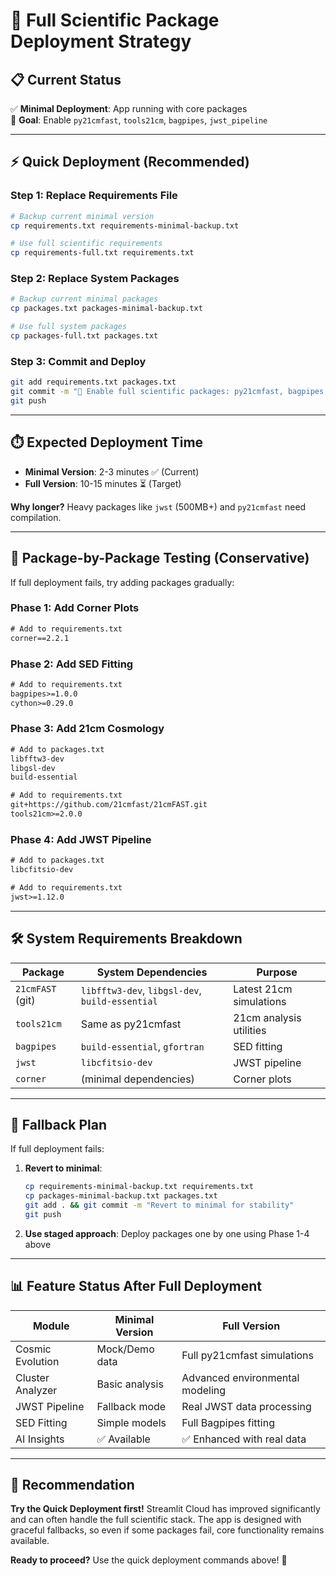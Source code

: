 # 🚀 Full Scientific Package Deployment Strategy

## 📋 **Current Status**

✅ **Minimal Deployment**: App running with core packages  
🎯 **Goal**: Enable `py21cmfast`, `tools21cm`, `bagpipes`, `jwst_pipeline`

---

## ⚡ **Quick Deployment (Recommended)**

### **Step 1: Replace Requirements File**

```bash
# Backup current minimal version
cp requirements.txt requirements-minimal-backup.txt

# Use full scientific requirements
cp requirements-full.txt requirements.txt
```

### **Step 2: Replace System Packages**

```bash
# Backup current minimal packages
cp packages.txt packages-minimal-backup.txt

# Use full system packages
cp packages-full.txt packages.txt
```

### **Step 3: Commit and Deploy**

```bash
git add requirements.txt packages.txt
git commit -m "🔬 Enable full scientific packages: py21cmfast, bagpipes, jwst, tools21cm"
git push
```

---

## ⏱️ **Expected Deployment Time**

- **Minimal Version**: 2-3 minutes ✅ (Current)
- **Full Version**: 10-15 minutes ⏳ (Target)

**Why longer?** Heavy packages like `jwst` (500MB+) and `py21cmfast` need compilation.

---

## 🧪 **Package-by-Package Testing (Conservative)**

If full deployment fails, try adding packages gradually:

### **Phase 1: Add Corner Plots**

```txt
# Add to requirements.txt
corner==2.2.1
```

### **Phase 2: Add SED Fitting**

```txt
# Add to requirements.txt
bagpipes>=1.0.0
cython>=0.29.0
```

### **Phase 3: Add 21cm Cosmology**

```txt
# Add to packages.txt
libfftw3-dev
libgsl-dev
build-essential

# Add to requirements.txt
git+https://github.com/21cmfast/21cmFAST.git
tools21cm>=2.0.0
```

### **Phase 4: Add JWST Pipeline**

```txt
# Add to packages.txt
libcfitsio-dev

# Add to requirements.txt
jwst>=1.12.0
```

---

## 🛠️ **System Requirements Breakdown**

| Package          | System Dependencies                             | Purpose                 |
| ---------------- | ----------------------------------------------- | ----------------------- |
| `21cmFAST` (git) | `libfftw3-dev`, `libgsl-dev`, `build-essential` | Latest 21cm simulations |
| `tools21cm`      | Same as py21cmfast                              | 21cm analysis utilities |
| `bagpipes`       | `build-essential`, `gfortran`                   | SED fitting             |
| `jwst`           | `libcfitsio-dev`                                | JWST pipeline           |
| `corner`         | (minimal dependencies)                          | Corner plots            |

---

## 🚨 **Fallback Plan**

If full deployment fails:

1. **Revert to minimal**:

   ```bash
   cp requirements-minimal-backup.txt requirements.txt
   cp packages-minimal-backup.txt packages.txt
   git add . && git commit -m "Revert to minimal for stability"
   git push
   ```

2. **Use staged approach**: Deploy packages one by one using Phase 1-4 above

---

## 📊 **Feature Status After Full Deployment**

| Module           | Minimal Version | Full Version                    |
| ---------------- | --------------- | ------------------------------- |
| Cosmic Evolution | Mock/Demo data  | Full py21cmfast simulations     |
| Cluster Analyzer | Basic analysis  | Advanced environmental modeling |
| JWST Pipeline    | Fallback mode   | Real JWST data processing       |
| SED Fitting      | Simple models   | Full Bagpipes fitting           |
| AI Insights      | ✅ Available    | ✅ Enhanced with real data      |

---

## 🎯 **Recommendation**

**Try the Quick Deployment first!** Streamlit Cloud has improved significantly and can often handle the full scientific stack. The app is designed with graceful fallbacks, so even if some packages fail, core functionality remains available.

**Ready to proceed?** Use the quick deployment commands above! 🚀

